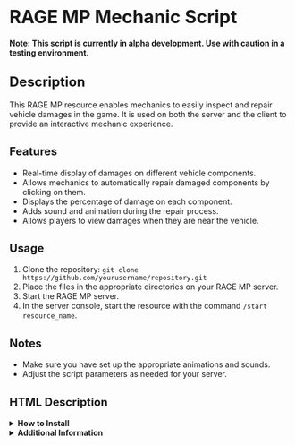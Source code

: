 # <span style="font-size:32px;">RAGE MP Mechanic Script</span>

**Note: This script is currently in alpha development. Use with caution in a testing environment.**

## <span style="font-size:24px;">Description</span>
This RAGE MP resource enables mechanics to easily inspect and repair vehicle damages in the game. It is used on both the server and the client to provide an interactive mechanic experience.

## <span style="font-size:20px;">Features</span>
- Real-time display of damages on different vehicle components.
- Allows mechanics to automatically repair damaged components by clicking on them.
- Displays the percentage of damage on each component.
- Adds sound and animation during the repair process.
- Allows players to view damages when they are near the vehicle.

## <span style="font-size:20px;">Usage</span>
1. Clone the repository: `git clone https://github.com/yourusername/repository.git`
2. Place the files in the appropriate directories on your RAGE MP server.
3. Start the RAGE MP server.
4. In the server console, start the resource with the command `/start resource_name`.

## <span style="font-size:20px;">Notes</span>
- Make sure you have set up the appropriate animations and sounds.
- Adjust the script parameters as needed for your server.

## <span style="font-size:20px;">HTML Description</span>

<details>
  <summary><strong>How to Install</strong></summary>
  1. Place the files in the appropriate directories on your RAGE MP server.
  2. Start the RAGE MP server.
  3. In the server console, start the resource with the command `/start resource_name`.
  
</details>

<details>
  <summary><strong>Additional Information</strong></summary>
  
  - Make sure you have set up the appropriate animations and sounds.
  - Adjust the script parameters as needed for your server.
  
</details>

